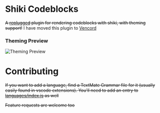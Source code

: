 # Shiki Codeblocks
~~A [replugged](https://github.com/replugged-org/replugged) plugin for rendering codeblocks with shiki, with theming support!~~
I have moved this plugin to [Vencord](https://github.com/Vendicated/Vencord)

### Theming Preview

![Theming Preview](https://i.imgur.com/brqzjHG.png)

# Contributing

~~If you want to add a language, find a TextMate Grammar file for it (usually easily found in vscode extensions). You'll need to add an entry to [languages/index.js](./languages/index.js) as well~~

~~Feature requests are welcome too~~
